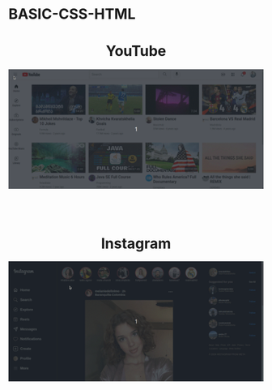 # BASIC-CSS-HTML

<div align="center">
  <h1> YouTube </h1>
    <img src="https://raw.githubusercontent.com/davitkv8/BASIC-CSS-HTML/main/youtube.gif" width="800" />

  <br> <br>
  
  <h1> Instagram </h1>
    <img src="https://raw.githubusercontent.com/davitkv8/BASIC-CSS-HTML/main/instagram.gif" width="800" />
</div>
